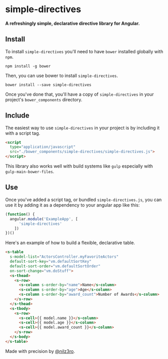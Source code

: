 # simple-directives
__A refreshingly simple, declarative directive library for Angular.__

## Install
To install `simple-directives` you'll need to have `bower` installed globally with `npm`.
```
npm install -g bower
```
Then, you can use bower to install `simple-directives`.
```
bower install --save simple-directives
```
Once you've done that, you'll have a copy of `simple-directives` in your project's
`bower_components` directory.

## Include
The easiest way to use `simple-directives` in your project is by including it with
a script tag.
```html
<script
  type="application/javascript"
  src="./bower_components/simple-directives/simple-directives.js">
</script>
```

This library also works well with build systems like `gulp` especially with `gulp-main-bower-files`.

## Use

Once you've added a script tag, or bundled `simple-directives.js`, you can use it by adding it as a dependency to your angular app like this:
```javascript
(function() {
  angular.module('ExampleApp', [
      'simple-directives'
    ])
})()
```

Here's an example of how to build a flexible, declarative table.
```html
<s-table
  s-model-list="ActorsController.myFavoriteActors"
  default-sort-key="vm.defaultSortKey"
  default-sort-order="vm.defaultSortOrder"
  on-sort-change="vm.doStuff">
  <s-thead>
    <s-row>
      <s-column s-order-by="name">Name</s-column>
      <s-column s-order-by="age">Age</s-column>
      <s-column s-order-by="award_count">Number of Awards</s-column>
    </s-row>
  </s-thead>
  <s-tbody>
    <s-row>
      <s-cell>{{ model.name }}</s-column>
      <s-cell>{{ model.age }}</s-column>
      <s-cell>{{ model.award_count }}</s-column>
    </s-row>
  </s-body>
</s-table>
```

Made with precision by [@nilz3ro](https://github.com/nilz3ro).
